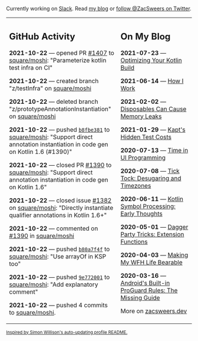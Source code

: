 Currently working on [Slack](https://slack.com/). Read [my blog](https://zacsweers.dev/) or [follow @ZacSweers on Twitter](https://twitter.com/ZacSweers).

<table><tr><td valign="top" width="60%">

## GitHub Activity
<!-- githubActivity starts -->
**2021-10-22** — opened PR [#1407](https://api.github.com/repos/square/moshi/pulls/1407) to [square/moshi](https://api.github.com/repos/square/moshi): "Parameterize kotlin test infra on CI"

**2021-10-22** — created branch "z/testInfra" on [square/moshi](https://api.github.com/repos/square/moshi)

**2021-10-22** — deleted branch "z/prototypeAnnotationInstantiation" on [square/moshi](https://api.github.com/repos/square/moshi)

**2021-10-22** — pushed [`b8fbe381`](https://github.com/square/moshi/commit/b8fbe381186e330982548ea8c282c983ffaa8280) to [square/moshi](https://api.github.com/repos/square/moshi): "Support direct annotation instantiation in code gen on Kotlin 1.6 (#1390)"

**2021-10-22** — closed PR [#1390](https://api.github.com/repos/square/moshi/pulls/1390) to [square/moshi](https://api.github.com/repos/square/moshi): "Support direct annotation instantiation in code gen on Kotlin 1.6"

**2021-10-22** — closed issue [#1382](https://api.github.com/repos/square/moshi/issues/1382) on [square/moshi](https://api.github.com/repos/square/moshi): "Directly instantiate qualifier annotations in Kotlin 1.6+"

**2021-10-22** — commented on [#1390](https://github.com/square/moshi/pull/1390#issuecomment-949839206) in [square/moshi](https://api.github.com/repos/square/moshi)

**2021-10-22** — pushed [`b80a7f4f`](https://github.com/square/moshi/commit/b80a7f4fdd807c093b0197192a8852239b8009d9) to [square/moshi](https://api.github.com/repos/square/moshi): "Use arrayOf in KSP too"

**2021-10-22** — pushed [`9e772001`](https://github.com/square/moshi/commit/9e7720012e7aef45dec29cccb4bc6d812142d904) to [square/moshi](https://api.github.com/repos/square/moshi): "Add explanatory comment"

**2021-10-22** — pushed 4 commits to [square/moshi](https://api.github.com/repos/square/moshi).
<!-- githubActivity ends -->
</td><td valign="top" width="40%">

## On My Blog
<!-- blog starts -->
**2021-07-23** — [Optimizing Your Kotlin Build](https://www.zacsweers.dev/optimizing-your-kotlin-build/)

**2021-06-14** — [How I Work](https://www.zacsweers.dev/how-i-work/)

**2021-02-02** — [Disposables Can Cause Memory Leaks](https://www.zacsweers.dev/disposables-can-cause-memory-leaks/)

**2021-01-29** — [Kapt's Hidden Test Costs](https://www.zacsweers.dev/kapts-hidden-test-costs/)

**2020-07-13** — [Time in UI Programming](https://www.zacsweers.dev/time-in-ui/)

**2020-07-08** — [Tick Tock: Desugaring and Timezones](https://www.zacsweers.dev/ticktock-desugaring-timezones/)

**2020-06-11** — [Kotlin Symbol Processing: Early Thoughts](https://www.zacsweers.dev/kotlin-symbol-processor-early-thoughts/)

**2020-05-01** — [Dagger Party Tricks: Extension Functions](https://www.zacsweers.dev/dagger-party-tricks-extension-functions/)

**2020-04-03** — [Making My WFH Life Bearable](https://www.zacsweers.dev/making-wfh-life-bearable/)

**2020-03-16** — [Android's Built-in ProGuard Rules: The Missing Guide](https://www.zacsweers.dev/android-proguard-rules/)
<!-- blog ends -->
More on [zacsweers.dev](https://zacsweers.dev/)
</td></tr></table>

<sub><a href="https://simonwillison.net/2020/Jul/10/self-updating-profile-readme/">Inspired by Simon Willison's auto-updating profile README.</a></sub>